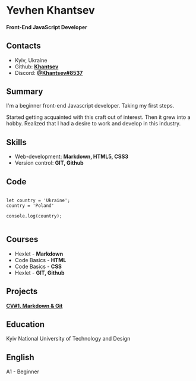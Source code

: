 # Yevhen Khantsev
#### Front-End JavaScript Developer


## Contacts

* Kyiv, Ukraine
* Github: [__Khantsev__](https://github.com/Khantsev)
* Discord: [__@Khantsev#8537__](https://discord.com/)


## Summary 

I'm a beginner front-end Javascript developer. Taking my first steps. 

Started getting acquainted with this craft out of interest. Then it grew into a hobby. Realized that I had a desire to work and develop in this industry.


## Skills

* Web-development: __Markdown, HTML5, CSS3__
* Version control: __GIT, Github__


## Code

```

let country = 'Ukraine';
country = 'Poland'

console.log(country);


```

## Courses

* Hexlet - __Markdown__
* Code Basics - __HTML__
* Code Basics - __CSS__
* Hexlet - __GIT, Github__


## Projects

[__CV#1. Markdown & Git__](https://Khantsev.github.io/rsschool-cv/cv)


## Education

Kyiv National University of Technology and Design


## English 

A1 - Beginner